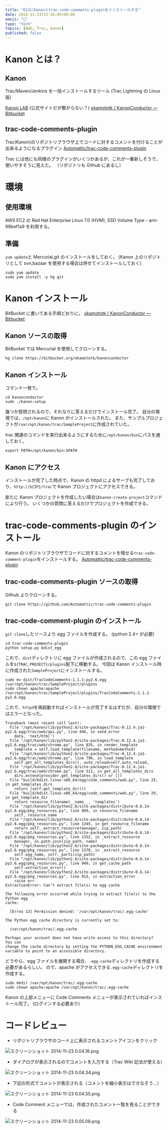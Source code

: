 ```yaml
---
title: "EC2にKanonとtrac-code-comments-pluginをインストールする"
date: 2014-11-23T23:16:05+09:00
emoji: "📣"
type: "tech"
topics: [AWS, Trac, kanon]
published: false
---
```


# Kanon とは？

## Kanon

Trac/Maven/Jenkins を一括インストールするツール
(Trac Lightning の Linux 版)

[Kanon LAB](http://kanon.ultimania.org/ "Kanon LAB") (公式サイトだが繋がらない？)
[okamototk / KanonConductor — Bitbucket](http://www.bytebucket.org/okamototk/kanonconductor "okamototk / KanonConductor — Bitbucket")

## trac-code-comments-plugin

Trac(Kanon)のリポジトリブラウザ上でコードに対するコメントを付けることが出来るようになるプラグイン
[Automattic/trac-code-comments-plugin](https://github.com/Automattic/trac-code-comments-plugin "Automattic/trac-code-comments-plugin")

Trac には他にも同様のプラグインがいくつかあるが、これが一番新しそうで、使いやすそうに見えた。
（リポジトリも Github にあるし）

# 環境

## 使用環境

AWS EC2 の Red Hat Enterprise Linux 7.0 (HVM), SSD Volume Type - ami-99bef1a9 を利用する。

## 準備

`yum update`と Mercurial,git のインストールをしておく。
(Kanon 上のリポジトリとして svn,bazaar を使用する場合は併せてインストールしておく)

```
sudo yum update
sudo yum install -y hg git
```

# Kanon インストール

BitBucket に書いてある手順どおりに。
[okamototk / KanonConductor — Bitbucket](http://www.bytebucket.org/okamototk/kanonconductor "okamototk / KanonConductor — Bitbucket")

## Kanon ソースの取得

BitBucket では Mercurial を使用してクローンする。

```
hg clone https://bitbucket.org/okamototk/kanonconductor
```

## Kanon インストール

コマンド一発で。

```
cd kanonconductor
sudo ./kanon-setup
```

幾つか質問されるので、それなりに答えるだけでインストール完了。
自分の環境では、`/opt/kanon`に Kanon がインストールされた。
また、サンプルプロジェクトが`/var/opt/kanon/trac/SampleProject`に作成されていた。

trac 関連のコマンドを実行出来るようにするために`/opt/kanon/bin`にパスを通しておく。

```
export PATH=/opt/kanon/bin:$PATH
```

## Kanon にアクセス

インストールが完了した時点で、Kanon の httpd によるサーブも完了しており、`http://${IP}/trac`で Kanon プロジェクトにアクセスできる。

新たに Kanon プロジェクトを作成したい場合は`kanon-create-project`コマンドにより行う。
いくつかの質問に答えるだけでプロジェクトを作成できる。

# trac-code-comments-plugin のインストール

Kanon のリポジトリブラウザでコードに対するコメントを残せる`trac-code-comment-plugin`をインストールする。
[Automattic/trac-code-comments-plugin](https://github.com/Automattic/trac-code-comments-plugin "Automattic/trac-code-comments-plugin")

## trac-code-comments-plugin ソースの取得

Github よりクローンする。

```
git clone https://github.com/Automattic/trac-code-comments-plugin
```

## trac-code-comment-plugin のインストール

`git clone`したソースより egg ファイルを作成する。
(python 2.4+ が必要)

```
cd trac-code-comments-plugin
python setup.py bdist_egg
```

これで、`dist`ディレクトリに egg ファイルが作成されるので、この egg ファイルを`${TRAC_PROJECT}/plugins`配下に移動する。
今回は Kanon インストール時に作成された`SampleProject`にインストールする。

```
sudo mv dist/TracCodeComments-1.1.1-py2.6.egg /var/opt/kanon/trac/SampleProject/plugins
sudo chown apache:apache /var/opt/kanon/trac/SampleProject/plugins/TracCodeComments-1.1.1-py2.6.egg
```

これで、`httpd`を再起動すればインストールが完了するはずだが、自分の環境ではエラーとなった。

```
Traceback (most recent call last):
  File "/opt/kanon/lib/python2.6/site-packages/Trac-0.12.4.ja1-py2.6.egg/trac/web/api.py", line 446, in send_error
    data, 'text/html')
  File "/opt/kanon/lib/python2.6/site-packages/Trac-0.12.4.ja1-py2.6.egg/trac/web/chrome.py", line 835, in render_template
    template = self.load_template(filename, method=method)
  File "/opt/kanon/lib/python2.6/site-packages/Trac-0.12.4.ja1-py2.6.egg/trac/web/chrome.py", line 796, in load_template
    self.get_all_templates_dirs(), auto_reload=self.auto_reload,
  File "/opt/kanon/lib/python2.6/site-packages/Trac-0.12.4.ja1-py2.6.egg/trac/web/chrome.py", line 511, in get_all_templates_dirs
    dirs.extend(provider.get_templates_dirs() or [])
  File "build/bdist.linux-x86_64/egg/code_comments/web.py", line 25, in get_templates_dirs
    return [self.get_template_dir()]
  File "build/bdist.linux-x86_64/egg/code_comments/web.py", line 29, in get_template_dir
    return resource_filename(__name__, 'templates')
  File "/opt/kanon/lib/python2.6/site-packages/distribute-0.6.14-py2.6.egg/pkg_resources.py", line 869, in resource_filename
    self, resource_name
  File "/opt/kanon/lib/python2.6/site-packages/distribute-0.6.14-py2.6.egg/pkg_resources.py", line 1345, in get_resource_filename
    return self._extract_resource(manager, zip_path)
  File "/opt/kanon/lib/python2.6/site-packages/distribute-0.6.14-py2.6.egg/pkg_resources.py", line 1352, in _extract_resource
    manager, os.path.join(zip_path, name)
  File "/opt/kanon/lib/python2.6/site-packages/distribute-0.6.14-py2.6.egg/pkg_resources.py", line 1370, in _extract_resource
    self.egg_name, self._parts(zip_path)
  File "/opt/kanon/lib/python2.6/site-packages/distribute-0.6.14-py2.6.egg/pkg_resources.py", line 949, in get_cache_path
    self.extraction_error()
  File "/opt/kanon/lib/python2.6/site-packages/distribute-0.6.14-py2.6.egg/pkg_resources.py", line 915, in extraction_error
    raise err
ExtractionError: Can't extract file(s) to egg cache

The following error occurred while trying to extract file(s) to the Python egg
cache:

  [Errno 13] Permission denied: '/var/opt/kanon/trac/.egg-cache'

The Python egg cache directory is currently set to:

  /var/opt/kanon/trac/.egg-cache

Perhaps your account does not have write access to this directory?  You can
change the cache directory by setting the PYTHON_EGG_CACHE environment
variable to point to an accessible directory.
```

どうやら、egg ファイルを展開する場合、`.egg-cache`ディレクトリを作成する必要があるらしい。
ので、apache がアクセスできる`.egg-cache`ディレクトリを作成する。

```
sudo mkdir /var/opt/kanon/trac/.egg-cache
sudo chown apache:apache /var/opt/kanon/trac/.egg-cache
```

Kanon の上部メニューに Code Comments メニューが表示されていればインストール完了。
(ログインする必要あり)

# コードレビュー

- リポジトリブラウザのコード上に表示されるコメントアイコンをクリック

![スクリーンショット 2014-11-23 0.04.18.png](https://qiita-image-store.s3.amazonaws.com/0/9891/e421fe46-1628-8f01-7ab3-1cd7fdef4eb5.png "スクリーンショット 2014-11-23 0.04.18.png")

- ダイアログが表示されるのでコメントを入力する（Trac Wiki 記法が使える）

![スクリーンショット 2014-11-23 0.04.34.png](https://qiita-image-store.s3.amazonaws.com/0/9891/94d5cd54-bccb-1315-57bd-d8939c0dafbe.png "スクリーンショット 2014-11-23 0.04.34.png")

- 下記の形式でコメントが表示される（コメントを縮小表示はできなそう…）

![スクリーンショット 2014-11-23 0.04.55.png](https://qiita-image-store.s3.amazonaws.com/0/9891/8f7e60f0-15bd-7860-3a7b-edeafbb75720.png "スクリーンショット 2014-11-23 0.04.55.png")

- Code Comment メニューでは、作成されたコメント一覧を見ることができる

![スクリーンショット 2014-11-23 0.05.08.png](https://qiita-image-store.s3.amazonaws.com/0/9891/f0d9ee08-d19d-6c6a-6855-0befab329b5f.png "スクリーンショット 2014-11-23 0.05.08.png")
